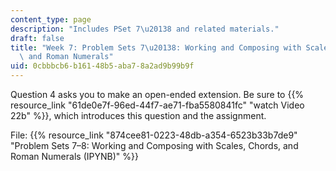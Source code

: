 ```yaml
---
content_type: page
description: "Includes PSet 7\u20138 and related materials."
draft: false
title: "Week 7: Problem Sets 7\u20138: Working and Composing with Scales, Chords,\
  \ and Roman Numerals"
uid: 0cbbbcb6-b161-48b5-aba7-8a2ad9b99b9f
---
```

Question 4 asks you to make an open-ended extension. Be sure to {{% resource_link "61de0e7f-96ed-44f7-ae71-fba5580841fc" "watch Video 22b" %}}, which introduces this question and the assignment.

File: {{% resource_link "874cee81-0223-48db-a354-6523b33b7de9" "Problem Sets 7–8: Working and Composing with Scales, Chords, and Roman Numerals (IPYNB)" %}}